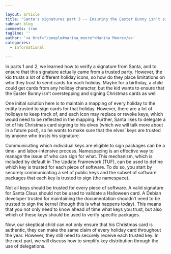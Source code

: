 ```yaml
---

layout: article
title: "Santa's signatures part 3 -- Ensuring the Easter Bunny isn’t signing your Christmas cards: Applying limitations of trust"
subnav: blog
comments: true
tagline: ''
author: '<a href="/people#marina_moore">Marina Moore</a>'
categories:
  - Informational

---
```


In parts 1 and 2, we learned how to verify a signature from Santa, and to ensure that this signature actually came from a trusted party. However, the kid trusts a lot of different holiday icons, so how do they place limitations on who they trust to send cards for each holiday. Maybe for a birthday, a child could get cards from any holiday character, but the kid wants to ensure that the Easter Bunny isn’t overstepping and signing Christmas cards as well.

One initial solution here is to maintain a mapping of every holiday to the entity trusted to sign cards for that holiday. However, there are a lot of holidays to keep track of, and each icon may replace or revoke keys, which would need to be reflected in the mapping. Further, Santa likes to delegate a lot of his Christmas card signing to his elves (which we will talk more about in a future post), so he wants to make sure that the elves’ keys are trusted by anyone who trusts his signature.

Communicating which individual keys are eligible to sign packages can be a time- and labor-intensive process. Namespacing is an effective way to manage the issue of who can sign for what. This mechanism, which is included by default in The Update Framework (TUF), can be used to define which key is trusted for each piece of software. To do so, you start by securely communicating a set of public keys and the subset of software packages that each key is trusted to sign (the namespace).

Not all keys should be trusted for every piece of software. A valid signature for Santa Claus should not be used to validate a Halloween card. A Debian developer trusted for maintaining the documentation shouldn’t need to be trusted to sign the kernel (though this is what happens today). This means that you not only need to know ahead of time what keys you trust, but also which of these keys should be used to verify specific packages.

Now, our skeptical child can not only ensure that his Christmas card is authentic, they can make the same claim of every holiday card throughout the year. However, they still need to securely receive each trusted key. In the next part, we will discuss how to simplify key distribution through the use of delegations.
